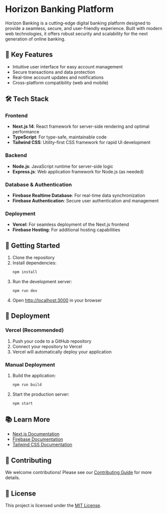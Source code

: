 # Horizon Banking Platform

Horizon Banking is a cutting-edge digital banking platform designed to provide a seamless, secure, and user-friendly experience. Built with modern web technologies, it offers robust security and scalability for the next generation of online banking.

## 🚀 Key Features

- Intuitive user interface for easy account management
- Secure transactions and data protection
- Real-time account updates and notifications
- Cross-platform compatibility (web and mobile)

## 🛠 Tech Stack

### Frontend

- **Next.js 14**: React framework for server-side rendering and optimal performance
- **TypeScript**: For type-safe, maintainable code
- **Tailwind CSS**: Utility-first CSS framework for rapid UI development

### Backend

- **Node.js**: JavaScript runtime for server-side logic
- **Express.js**: Web application framework for Node.js (as needed)

### Database & Authentication

- **Firebase Realtime Database**: For real-time data synchronization
- **Firebase Authentication**: Secure user authentication and management

### Deployment

- **Vercel**: For seamless deployment of the Next.js frontend
- **Firebase Hosting**: For additional hosting capabilities

## 🏁 Getting Started

1. Clone the repository
2. Install dependencies:
   ```bash
   npm install
   ```
3. Run the development server:
   ```bash
   npm run dev
   ```
4. Open [http://localhost:3000](http://localhost:3000) in your browser

## 🚀 Deployment

### Vercel (Recommended)

1. Push your code to a GitHub repository
2. Connect your repository to Vercel
3. Vercel will automatically deploy your application

### Manual Deployment

1. Build the application:
   ```bash
   npm run build
   ```
2. Start the production server:
   ```bash
   npm start
   ```

## 📚 Learn More

- [Next.js Documentation](https://nextjs.org/docs)
- [Firebase Documentation](https://firebase.google.com/docs)
- [Tailwind CSS Documentation](https://tailwindcss.com/docs)

## 🤝 Contributing

We welcome contributions! Please see our [Contributing Guide](CONTRIBUTING.md) for more details.

## 📄 License

This project is licensed under the [MIT License](LICENSE).
